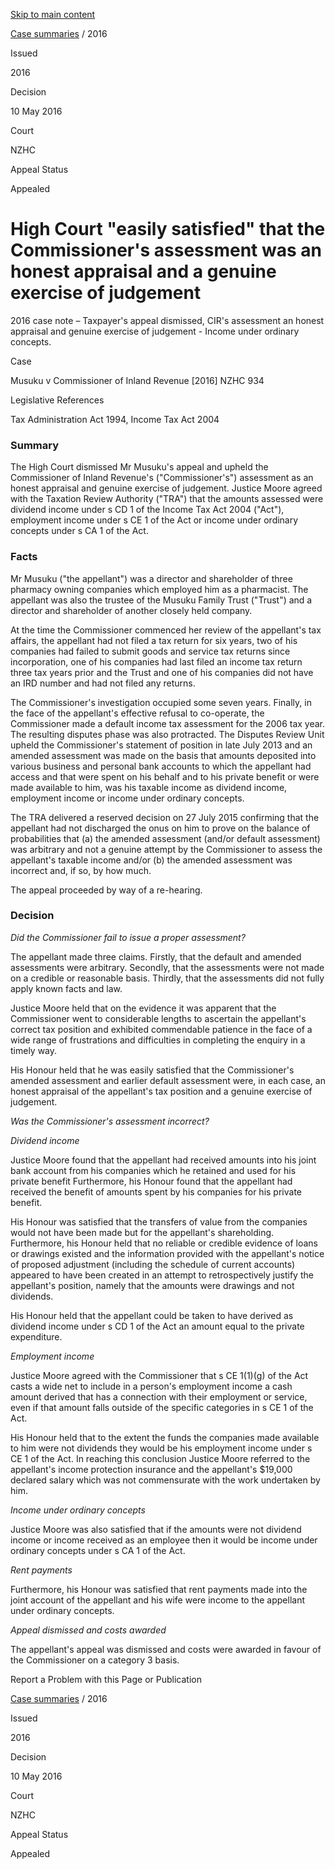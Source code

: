 [Skip to main content](#main-content-tt)

[Case summaries](/publications#f-ttTypeFacet=Case%20summaries&sort=%40irscttissuedatetime%20descending&numberOfResults=25)
 / 2016

Issued

2016

Decision

10 May 2016

Court

NZHC

Appeal Status

Appealed

High Court "easily satisfied" that the Commissioner's assessment was an honest appraisal and a genuine exercise of judgement
============================================================================================================================

2016 case note – Taxpayer's appeal dismissed, CIR's assessment an honest appraisal and genuine exercise of judgement - Income under ordinary concepts.

Case

Musuku v Commissioner of Inland Revenue \[2016\] NZHC 934

Legislative References

Tax Administration Act 1994, Income Tax Act 2004

### Summary

The High Court dismissed Mr Musuku's appeal and upheld the Commissioner of Inland Revenue's ("Commissioner's") assessment as an honest appraisal and genuine exercise of judgement. Justice Moore agreed with the Taxation Review Authority ("TRA") that the amounts assessed were dividend income under s CD 1 of the Income Tax Act 2004 ("Act"), employment income under s CE 1 of the Act or income under ordinary concepts under s CA 1 of the Act.

### Facts

Mr Musuku ("the appellant") was a director and shareholder of three pharmacy owning companies which employed him as a pharmacist. The appellant was also the trustee of the Musuku Family Trust ("Trust") and a director and shareholder of another closely held company.

At the time the Commissioner commenced her review of the appellant's tax affairs, the appellant had not filed a tax return for six years, two of his companies had failed to submit goods and service tax returns since incorporation, one of his companies had last filed an income tax return three tax years prior and the Trust and one of his companies did not have an IRD number and had not filed any returns.

The Commissioner's investigation occupied some seven years. Finally, in the face of the appellant's effective refusal to co-operate, the Commissioner made a default income tax assessment for the 2006 tax year. The resulting disputes phase was also protracted. The Disputes Review Unit upheld the Commissioner's statement of position in late July 2013 and an amended assessment was made on the basis that amounts deposited into various business and personal bank accounts to which the appellant had access and that were spent on his behalf and to his private benefit or were made available to him, was his taxable income as dividend income, employment income or income under ordinary concepts.

The TRA delivered a reserved decision on 27 July 2015 confirming that the appellant had not discharged the onus on him to prove on the balance of probabilities that (a) the amended assessment (and/or default assessment) was arbitrary and not a genuine attempt by the Commissioner to assess the appellant's taxable income and/or (b) the amended assessment was incorrect and, if so, by how much.

The appeal proceeded by way of a re-hearing.

### Decision

_Did the Commissioner fail to issue a proper assessment?_

The appellant made three claims. Firstly, that the default and amended assessments were arbitrary. Secondly, that the assessments were not made on a credible or reasonable basis. Thirdly, that the assessments did not fully apply known facts and law.

Justice Moore held that on the evidence it was apparent that the Commissioner went to considerable lengths to ascertain the appellant's correct tax position and exhibited commendable patience in the face of a wide range of frustrations and difficulties in completing the enquiry in a timely way.

His Honour held that he was easily satisfied that the Commissioner's amended assessment and earlier default assessment were, in each case, an honest appraisal of the appellant's tax position and a genuine exercise of judgement.

_Was the Commissioner's assessment incorrect?_

_Dividend income_

Justice Moore found that the appellant had received amounts into his joint bank account from his companies which he retained and used for his private benefit Furthermore, his Honour found that the appellant had received the benefit of amounts spent by his companies for his private benefit.

His Honour was satisfied that the transfers of value from the companies would not have been made but for the appellant's shareholding. Furthermore, his Honour held that no reliable or credible evidence of loans or drawings existed and the information provided with the appellant's notice of proposed adjustment (including the schedule of current accounts) appeared to have been created in an attempt to retrospectively justify the appellant's position, namely that the amounts were drawings and not dividends.

His Honour held that the appellant could be taken to have derived as dividend income under s CD 1 of the Act an amount equal to the private expenditure.

_Employment income_

Justice Moore agreed with the Commissioner that s CE 1(1)(g) of the Act casts a wide net to include in a person's employment income a cash amount derived that has a connection with their employment or service, even if that amount falls outside of the specific categories in s CE 1 of the Act.

His Honour held that to the extent the funds the companies made available to him were not dividends they would be his employment income under s CE 1 of the Act. In reaching this conclusion Justice Moore referred to the appellant's income protection insurance and the appellant's $19,000 declared salary which was not commensurate with the work undertaken by him.

_Income under ordinary concepts_

Justice Moore was also satisfied that if the amounts were not dividend income or income received as an employee then it would be income under ordinary concepts under s CA 1 of the Act.

_Rent payments_

Furthermore, his Honour was satisfied that rent payments made into the joint account of the appellant and his wife were income to the appellant under ordinary concepts.

_Appeal dismissed and costs awarded_

The appellant's appeal was dismissed and costs were awarded in favour of the Commissioner on a category 3 basis.

Report a Problem with this Page or Publication

[Case summaries](/publications#f-ttTypeFacet=Case%20summaries&sort=%40irscttissuedatetime%20descending&numberOfResults=25)
 / 2016

Issued

2016

Decision

10 May 2016

Court

NZHC

Appeal Status

Appealed